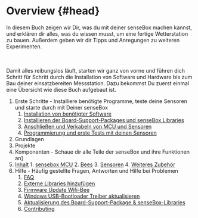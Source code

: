 # Overview {#head}

<div class="description">In diesem Buch zeigen wir Dir, was du mit deiner senseBox machen kannst, und erklären dir alles, was du wissen musst, um eine fertige Wetterstation zu bauen. Außerdem geben wir dir Tipps und Anregungen zu weiteren Experimenten.</div>
<div class="line">
    <br>
    <br>
</div>

Damit alles reibungslos läuft, starten wir ganz von vorne und führen dich Schritt für Schritt durch die Installation von Software und Hardware bis zum Bau deiner einsatzbereiten Messstation. Dazu bekommst Du zuerst einmal eine Übersicht wie diese Buch aufgebaut ist.

1. Erste Schritte - Installiere benötigte Programme, teste deine Sensoren und starte durch mit Deiner senseBox
   1. [Installation von benötigter Software](erste-schritte/software-installation.md)
   2. [Installieren der Board-Support-Packages und senseBox Libraries](erste-schritte/board-support-packages-installieren.md)
   3. [Anschließen und Verkabeln von MCU und Sensoren](erste-schritte/anschluss-und-verkabelung.md)
   4. [Programmierung und erste Tests mit deinen Sensoren](erste-schritte/komponenten-testen.md)
2. Grundlagen
3. Projekte
4. Komponenten - Schaue dir alle Teile der senseBox und ihre Funktionen an]
  1. [Inhalt](komponenten/README.md)
    1. [sensebox MCU](komponenten/sensebox-mcu.md)
    2. [Bees](komponenten/bees/README.md)
    3. [Sensoren](komponenten/sensoren/README.md)
    4. [ Weiteres Zubehör](komponenten/zubehoer/README.md)
3. Hilfe - Häufig gestellte Fragen, Antworten und Hilfe bei Problemen
   1. [FAQ](hilfe/hilfe.md)
   2. [Externe Libraries hinzufügen](hilfe/add-external-libraries.md)
   3. [Firmware Update Wifi-Bee](additional-info.md)
   4. [Windows USB-Bootloader Treiber aktualisieren](win-boot-help.md)
   5. [Aktualisierung des Board-Support-Package & senseBox-Libraries](hilfe/aktualisierung_bsp_libraries.md)
   6. [Contributing](templates/README.md)
